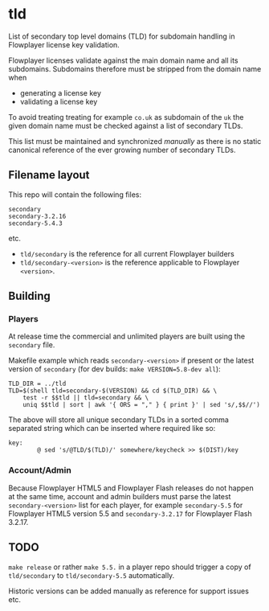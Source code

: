 # tld

List of secondary top level domains (TLD) for subdomain handling in Flowplayer license key
validation.

Flowplayer licenses validate against the main domain name and all its subdomains. Subdomains
therefore must be stripped from the domain name when

- generating a license key
- validating a license key

To avoid treating treating for example ```co.uk``` as subdomain of the ```uk``` the given domain
name must be checked against a list of secondary TLDs.

This list must be maintained and synchronized *manually* as there is no static canonical reference
of the ever growing number of secondary TLDs.

## Filename layout

This repo will contain the following files:

```
secondary
secondary-3.2.16
secondary-5.4.3
```
etc.

- ```tld/secondary``` is the reference for all current Flowplayer builders
- ```tld/secondary-<version>``` is the reference applicable to Flowplayer ```<version>```.

## Building

### Players

At release time the commercial and unlimited players are built using the ```secondary``` file.

Makefile example which reads ```secondary-<version>``` if present or the latest version of
```secondary``` (for dev builds: ```make VERSION=5.8-dev all```):

```make
TLD_DIR = ../tld
TLD=$(shell tld=secondary-$(VERSION) && cd $(TLD_DIR) && \
    test -r $$tld || tld=secondary && \
    uniq $$tld | sort | awk '{ ORS = "," } { print }' | sed 's/,$$//')
```
The above will store all unique secondary TLDs in a sorted comma separated string which can be
inserted where required like so:
```make
key:
        @ sed 's/@TLD/$(TLD)/' somewhere/keycheck >> $(DIST)/key
```

### Account/Admin

Because Flowplayer HTML5 and Flowplayer Flash releases do not happen at the same time, account and
admin builders must parse the latest ```secondary-<version>``` list for each player, for example
```secondary-5.5``` for Flowplayer HTML5 version 5.5 and ```secondary-3.2.17``` for Flowplayer Flash
3.2.17.

## TODO

```make release``` or rather ```make 5.5.``` in a player repo should trigger a copy of
```tld/secondary``` to ```tld/secondary-5.5``` automatically.

Historic versions can be added manually as reference for support issues etc.
